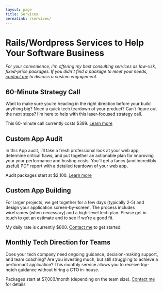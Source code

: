 ```yaml
---
layout: page
title: Services
permalink: /services/
---
```


# Rails/Wordpress Services to Help Your Software Business
_For your convenience, I'm offering my best consulting services as low-risk, fixed-price packages. If you didn't find a package to meet your needs, [contact me](/contact) to discuss a custom engagement._

## 60-Minute Strategy Call
Want to make sure you’re heading in the right direction before your build anything big? Need a quick tech teardown of your product? Can’t figure out the next steps? I’m here to help with this laser-focused strategy call.

This 60-minute call currently costs $399. [Learn more](/strategy-call)

## Custom App Audit
In this App audit, I’ll take a fresh professional look at your web app, determine critical flaws, and put together an actionable plan for improving your your performance and hosting costs. You’ll get a fancy (and incredibly useful) PDF report with a detailed teardown of your web app.

Audit packages start at $2,100. [Learn more](/app-audit)

## Custom App Building
For larger projects, we get together for a few days (typically 2-5) and design your application screen-by-screen. The process includes wireframes (when necessary) and a high-level tech plan. Please get in touch to get an estimate and to see if we’re a good fit.

My daily rate is currently $800. [Contact me](/contact) to get started

## Monthly Tech Direction for Teams
Does your tech company need ongoing guidance, decision-making support, and team coaching? Are you investing much, but still struggling to achieve a performant application? This monthly service allows you to receive top-notch guidance without hiring a CTO in-house.

Packages start at $7,000/month (depending on the team size). [Contact me](/contact) for details